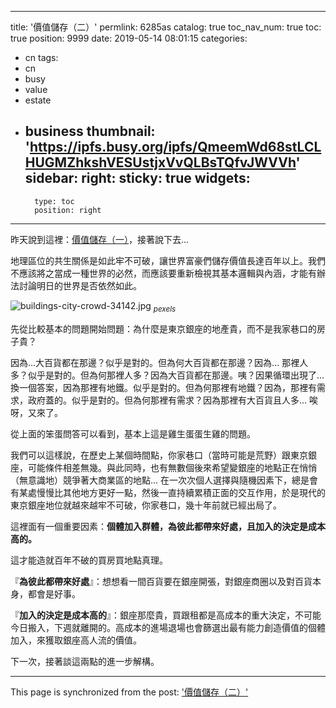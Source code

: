 
---
title: '價值儲存（二）'
permlink: 6285as
catalog: true
toc_nav_num: true
toc: true
position: 9999
date: 2019-05-14 08:01:15
categories:
- cn
tags:
- cn
- busy
- value
- estate
- business
thumbnail: 'https://ipfs.busy.org/ipfs/QmeemWd68stLCLHUGMZhkshVESUstjxVvQLBsTQfvJWVVh'
sidebar:
    right:
        sticky: true
widgets:
    -
        type: toc
        position: right
---


昨天說到這裡：[價值儲存（一）](https://busy.org/@deanliu/45oubr)，接著說下去...

地理區位的共生關係是如此牢不可破，讓世界富豪們儲存價值長達百年以上。我們不應該將之當成一種世界的必然，而應該要重新檢視其基本邏輯與內涵，才能有辦法討論明日的世界是否依然如此。

![buildings-city-crowd-34142.jpg](https://ipfs.busy.org/ipfs/QmeemWd68stLCLHUGMZhkshVESUstjxVvQLBsTQfvJWVVh)
<sub>*pexels*<sub>

先從比較基本的問題開始問題：為什麼是東京銀座的地產貴，而不是我家巷口的房子貴？

因為...大百貨都在那邊？似乎是對的。但為何大百貨都在那邊？因為... 那裡人多？似乎是對的。但為何那裡人多？因為大百貨都在那邊。咦？因果循環出現了... 換一個答案，因為那裡有地鐵。似乎是對的。但為何那裡有地鐵？因為，那裡有需求，政府蓋的。似乎是對的。但為何那裡有需求？因為那裡有大百貨且人多... 唉呀，又來了。

從上面的笨蛋問答可以看到，基本上這是雞生蛋蛋生雞的問題。

我們可以這樣說，在歷史上某個時間點，你家巷口（當時可能是荒野）跟東京銀座，可能條件相差無幾。與此同時，也有無數個後來希望變銀座的地點正在悄悄（無意識地）競爭著大商業區的地點... 在一次次個人選擇與隨機因素下，總是會有某處慢慢比其他地方更好一點，然後一直持續累積正面的交互作用，於是現代的東京銀座地位就越來越牢不可破，你家巷口，幾十年前就已經出局了。

這裡面有一個重要因素：**個體加入群體，為彼此都帶來好處，且加入的決定是成本高的。**

這才能造就百年不破的買房買地點真理。

『**為彼此都帶來好處**』：想想看一間百貨要在銀座開張，對銀座商圈以及對百貨本身，都會是好事。

『**加入的決定是成本高的**』：銀座那麼貴，買跟租都是高成本的重大決定，不可能今日搬入，下週就離開的。高成本的進場退場也會篩選出最有能力創造價值的個體加入，來獲取銀座高人流的價值。

下一次，接著談這兩點的進一步解構。


- - -

This page is synchronized from the post: ['價值儲存（二）'](https://steemit.com/@deanliu/6285as)
